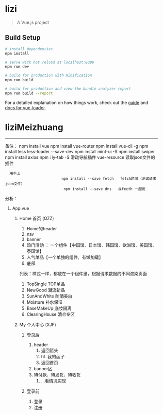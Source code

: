 # lizi

> A Vue.js project

## Build Setup

``` bash
# install dependencies
npm install

# serve with hot reload at localhost:8080
npm run dev

# build for production with minification
npm run build

# build for production and view the bundle analyzer report
npm run build --report
```

For a detailed explanation on how things work, check out the [guide](http://vuejs-templates.github.io/webpack/) and [docs for vue-loader](http://vuejs.github.io/vue-loader).
# liziMeizhuang


-----------------------------------------------------------------------
备注：
   npm install vue
   npm install vue-router
   npm install vue-cli -g
   npm install less less-loader --save-dev
   npm install mint-ui -S
   npm install swiper
   npm install axios
   npm i ly-tab -S  滑动导航插件
   vue-resource   读取json文件的插件

      用不上
                              npm install --save fetch   fetch跨域（测试请求json文件）
                               npm install --save dns   与fecth 一起用



分析：

1. App.vue

   1. Home   首页 (QZZ)

      1. Home的header   
      2. nav
      3. banner  
      4. 热门活动  ： 一个组件【中国馆、日本馆、韩国馆、欧洲馆、美国馆、泰国馆】  
      5. 人气单品【一个单独的组件，有懒加载】
      6. 底部

      列表：样式一样，都放在一个组件里，根据请求数据的不同渲染页面

      1. TopSingle  TOP单品
      2. NewGood  潮流新品
      3. SunAndWhite  防晒美白
      4. Moisture  补水保湿
      5. BaseMakeUp 底妆隔离
      6. ClearingHouse  清仓专区

   2. My  个人中心  (XJF)

      1. 登录后

         1. header
            1. 返回箭头
            2. h1:  我的丽子  
            3. 返回首页
         2.  banner区
         3. 待付款、待发货、待收货
            1. ...看情况实现

      2. 登录前

         1. 登录
         2. 注册 

         

   